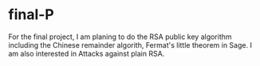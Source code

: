 final-P
=======
For the final project, I am planing to do the RSA public key algorithm including the Chinese remainder algorith, Fermat's little theorem in Sage. 
I am also interested in Attacks against plain RSA. 
